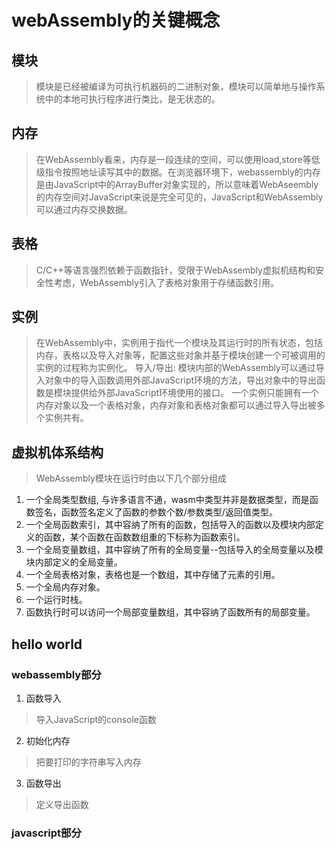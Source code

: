# webAssembly的关键概念
## 模块
> 模块是已经被编译为可执行机器码的二进制对象，模块可以简单地与操作系统中的本地可执行程序进行类比，是无状态的。
## 内存
> 在WebAssembly看来，内存是一段连续的空间，可以使用load,store等低级指令按照地址读写其中的数据。在浏览器环境下，webassembly的内存是由JavaScript中的ArrayBuffer对象实现的，所以意味着WebAseembly的内存空间对JavaScript来说是完全可见的，JavaScript和WebAssembly可以通过内存交换数据。
## 表格
> C/C++等语言强烈依赖于函数指针，受限于WebAssembly虚拟机结构和安全性考虑，WebAssembly引入了表格对象用于存储函数引用。
## 实例
> 在WebAssembly中，实例用于指代一个模块及其运行时的所有状态，包括内存，表格以及导入对象等，配置这些对象并基于模块创建一个可被调用的实例的过程称为实例化。
> 导入/导出: 模块内部的WebAssembly可以通过导入对象中的导入函数调用外部JavaScript环境的方法，导出对象中的导出函数是模块提供给外部JavaScript环境使用的接口。
> 一个实例只能拥有一个内存对象以及一个表格对象，内存对象和表格对象都可以通过导入导出被多个实例共有。

## 虚拟机体系结构
> WebAssembly模块在运行时由以下几个部分组成
1. 一个全局类型数组, 与许多语言不通，wasm中类型并非是数据类型，而是函数签名，函数签名定义了函数的参数个数/参数类型/返回值类型。
2. 一个全局函数索引，其中容纳了所有的函数，包括导入的函数以及模块内部定义的函数，某个函数在函数数组重的下标称为函数索引。
3. 一个全局变量数组，其中容纳了所有的全局变量--包括导入的全局变量以及模块内部定义的全局变量。
4. 一个全局表格对象，表格也是一个数组，其中存储了元素的引用。
5. 一个全局内存对象。
6. 一个运行时栈。
7. 函数执行时可以访问一个局部变量数组，其中容纳了函数所有的局部变量。

## hello world
### webassembly部分
1. 函数导入
> 导入JavaScript的console函数
2. 初始化内存
> 把要打印的字符串写入内存
3. 函数导出
> 定义导出函数

### javascript部分